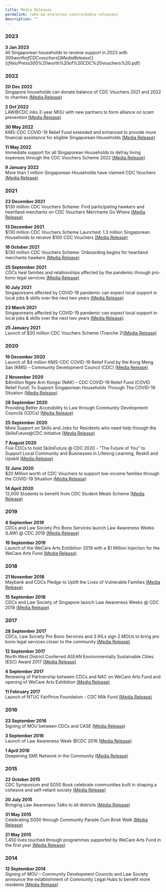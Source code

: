 ```yaml
---
title: Media Releases
permalink: /who-we-are/press-centre/media-releases/
description: ""
---
```

### 2023 

<strong>3 Jan 2023</strong><br>
All Singaporean households to receive support in 2023  with $300 worth of CDC vouchers [(Media Release)](/files/Press%20Releases/All%20Singaporean%20households%20to%20receive%20support%20in%202023%20%20with%20$300%20worth%20of%20CDC%20vouchers%20.pdf)

### 2022

<strong>20 Dec 2022</strong><br>
Singapore households can donate balance of CDC Vouchers 2021 and 2022 to charities [(Media Release)](/files/Final%20Media%20Release%20-%20Donation%20of%20CDC%20Vouchers%202021%20and%202022%20(002).pdf)

<strong>2 Oct 2022</strong><br>
LAW@CDC inks 2-year MOU with new partners to form alliance on scam prevention [(Media Release)](/files/Press%20Releases/Final%20Media%20Release%20-%20LAW@CDC%202022%20(as%20of%2030%20Sep)_For%20website.pdf)

<strong>30 May 2022</strong><br>
KMS-CDC COVID-19 Relief Fund extended and enhanced to provide more financial assistance for eligible Singaporean Households [(Media Release)](/files/Press%20Releases/KMS-CDC%20COVID-19%20Relief%20Fund%20extended%20and%20enhanced%20to%20provide%20more%20financial%20assistance.pdf)

<strong>11 May 2022</strong> <br>
Immediate support for all Singaporean Households to defray living expenses through the CDC Vouchers Scheme 2022
[(Media Release)](/files/Press%20Releases/Immediate%20Support%20for%20All%20Singaporean%20Households%20Through%20the%20CDCVS%202022.pdf)

<strong>9 January 2022</strong><br>
More than 1 million Singaporean Households have claimed CDC Vouchers [(Media Release)](/files/Press%20Releases/More%20than%201%20million%20Singaporean%20Households%20have%20claimed%20CDC%20Vouchers.pdf)

### 2021
<strong>23 December 2021</strong><br>
$130 million CDC Vouchers Scheme: Find participating hawkers and heartland merchants on CDC Vouchers Merchants Go Where [(Media Release)](/files/Press%20Releases/Media%20Release_CDC%20Vouchers%20Merchants%20Gowhere_%2023%20Dec%202021.pdf)

<strong>13 December 2021</strong><br>
$130 million CDC Vouchers Scheme Launched: 1.3 million Singaporean Households to receive $100 CDC Vouchers [(Media Release)](/files/Press%20Releases/130-million-cdc-vouchers-scheme-launched.pdf)


<strong>18 October 2021</strong><br>
$130 million CDC Vouchers Scheme: Onboarding begins for heartland merchants hawkers [(Media Release)](/files/Press%20Releases/final-media-release---onboarding-begins-for-heartland-merchants-hawkers.pdf)


<strong>25 September 2021</strong><br>
CDCs heal families and relationships affected by the pandemic through pro-bono legal services  [(Media Release)](/files/Press%20Releases/media-release---law-@-cdc-2021_25-sep-2021.pdf)

<strong>10 July 2021</strong><br>
Singaporeans affected by COVID-19 pandemic can expect local support in local jobs &amp; skills over the next two years  [(Media Release)](/files/Press%20Releases/media-release_maybank-cdc-job-and-skills-series--9-july-2021.pdf)

<strong>23 March 2021</strong><br>
Singaporeans affected by COVID-19 pandemic can expect local support in local jobs &amp; skills over the next two years  [(Media Release)](/files/Press%20Releases/media-release_maybank-cdc-job-and-skills-series--9-july-2021.pdf)

<strong>25 January 2021</strong><br>
Launch of $20 million CDC Vouchers Scheme (Tranche 2)[(Media Release)](/files/Press%20Releases/media-release-for-cdc-vouchers-scheme-tranche2.pdf)


### 2020
        
<strong>19 December 2020</strong><br>
Launch of $4 million KMS-CDC COVID-19 Relief Fund by the Kong Meng San (KMS) – Community Development Council (CDC) [(Media Release)](/files/Press%20Releases/final-media-release-for-kong-meng-san%20(1).pdf)

<strong>2 November 2020</strong><br>
$4million Ngee Ann Kongsi (NAK) – CDC COVID-19 Relief Fund (COVID Relief Fund) To Support Singaporean Households Through The COVID-19 Situation [(Media Release)](/files/Press%20Releases/media-release---ngee-ann-kongsi-cdc-covid-19-relief-fund-(pa)%20(1).pdf)

<strong>28 September 2020</strong><br>
Providing Better Accesibility to Law through Community Development Councils (CDCs) [(Media Release)](/files/Press%20Releases/final-media-release---law-@-cdc-2020%20(1).pdf)

<strong>25 September 2020</strong><br>
More Support on Skills and Jobs for Residents who need help through the SkillsFuture@CDC Initiative [(Media Release)](/files/Press%20Releases/media-release---skillsfuture-advice-mou-signing-sf@cdc-dialogue%20(1).pdf)

<strong>7 August 2020</strong><br>
Five CDCs to hold SkillsFuture @ CDC 2020 - "The Future of You" to Support Local Community and Businesses in Lifelong Learning, Reskill and Upskill [(Media Release)](/files/Press%20Releases/skillsfuture-at-cdc-2020%20(1).pdf)

<strong>12 June 2020</strong><br>
$20 Million worth of CDC Vouchers to support low-income families through the COVID-19 Situation [(Media Release)](/files/Press%20Releases/final-media-release---launch-of-cdc-vouchers-scheme%20(1).pdf)

<strong>14 April 2020</strong><br>
12,000 Students to benefit from CDC Student Meals Scheme [(Media Release)](/files/Press%20Releases/media-release---cdc-student-meals-scheme-sgtogether--14-apr-2020%20(1).pdf)

### 2019

<strong>4 September 2019</strong><br>
CDCs and Law Society Pro Bono Services launch Law Awareness Weeks (LAW) @ CDC 2019 [(Media Release)](/files/Press%20Releases/final-joint-media-release---law-awareness-weeks-2019.pdf)

<strong>19 September 2019</strong><br>
Launch of the WeCare Arts Exhibition 2019 with a $1 Million Injection for the WeCare Arts Fund [(Media Release)](/files/Press%20Releases/final-joint-media-release---law-awareness-weeks-20119.pdf)

### 2018

<strong>21 November 2018</strong><br>
Maybank and CDCs Pledge to Uplift the Lives of Vulnerable Families [(Media Release)](/files/Press%20Releases/joint-media-release-for-maybank-family-fund-@-cdc-21-nov-2018%20(1).pdf)

<strong>15 September 2018</strong><br>
CDCs and Law Society of Singapore launch Law Awareness Weeks @ CDC 2018 [(Media Release)](/files/joint-media-release-for-maybank-family-fund-@-cdc-21-nov-2018.pdf)

### 2017

<strong>28 September 2017</strong><br>
CDCs, Law Society Pro Bono Services and 3 IHLs sign 2 MOUs to bring pro bono legal services closer to the community [(Media Release)](/files/Press%20Releases/1_postevent_media_release_law_cdc_2017.pdf)

<strong>12 September 2017</strong><br>
North West District Conferred ASEAN Environmentally Sustainable Cities (ESC) Award 2017 [(Media Release)](/files/Press%20Releases/north_west_district_asean_environmentally_sustainable_city_award_2017.pdf)

<strong>4 September 2017</strong><br>
Renewing of Partnership between CDCs and NAC on WeCare Arts Fund and opening of WeCare Arts Exhibition [(Media Release)](/files/Press%20Releases/joint-media-release_wecare-arts-fund-4-sep-2017.pdf)

<strong>11 February 2017</strong><br>
Launch of NTUC FairPrice Foundation - CDC Milk Fund [(Media Release)](/files/Press%20Releases/media_release_for_ntuc_fairprice_foundation_cdc_milk_fund_final.pdf)

### 2016

<strong>23 September 2016</strong><br>
Signing of MOU between CDCs and CASE [(Media Release)](/files/Press%20Releases/media_release_case.pdf)

<strong>3 September 2016</strong><br>
Launch of Law Awareness Week @CDC 2016 [(Media Release)](/files/Press%20Releases/media_invite_law_week.pdf)

<strong>1 April 2016</strong><br>
Deepening SME Network in the Community [(Media Release)](/files/Press%20Releases/media_statement_sme_conference_20162.pdf)

### 2015

<strong>22 October 2015</strong><br>
CDC Symposium and SG50 Book celebrate communities built in shaping a cohesive and self-reliant society [(Media Release)](/files/Press%20Releases/media_advisory_cdc_symposium_and_launch_of_cdc_sg50_book.pdf)

<strong>20 July 2015</strong><br>
Bringing Law Awareness Talks to all districts [(Media Release)](/files/Press%20Releases/joint_media_invite_law_awareness_week.pdf)

<strong>31 May 2015</strong><br>
Celebrating SG50 through Community Parade Cum Brisk Walk [(Media Release)](/files/Press%20Releases/joint_media_invite_-_sg50_briskwalk_cdcs_celebrating_communitites.pdf)

<strong>21 May 2015</strong><br>
1,450 lives touched through programmes supported by WeCare Arts Fund in the first year [(Media Release)](/files/joint_media_invite_-_wecare_arts_fund.pdf)

### 2014

<strong>12 September 2014</strong><br>
Signing of MOU – Community Development Councils and Law Society announce the establishment of Community Legal Hubs to benefit more residents [(Media Release)](/files/joint_media_invite_-_signing_of_memorandum_of_understanding.pdf)